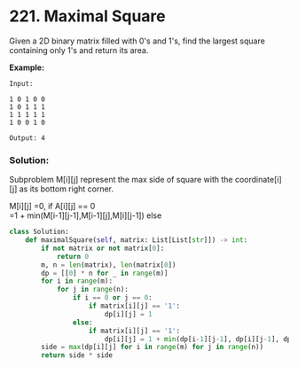 # 221. Maximal Square

Given a 2D binary matrix filled with 0's and 1's, find the largest square containing only 1's and return its area.

**Example:**

```text
Input: 

1 0 1 0 0
1 0 1 1 1
1 1 1 1 1
1 0 0 1 0

Output: 4
```

### Solution:

Subproblem M\[i\]\[j\] represent the max side of square with the coordinate\[i\]\[j\] as its bottom right corner. 

M\[i\]\[j\]   =0,                                                  if A\[i\]\[j\] == 0  
            =1 + min\(M\[i-1\]\[j-1\],M\[i-1\]\[j\],M\[i\]\[j-1\]\) else

```python
class Solution:
    def maximalSquare(self, matrix: List[List[str]]) -> int:
        if not matrix or not matrix[0]:
            return 0
        m, n = len(matrix), len(matrix[0])
        dp = [[0] * n for _ in range(m)]
        for i in range(m):
            for j in range(n):
                if i == 0 or j == 0:
                    if matrix[i][j] == '1':
                        dp[i][j] = 1
                else:
                    if matrix[i][j] == '1':
                        dp[i][j] = 1 + min(dp[i-1][j-1], dp[i][j-1], dp[i-1][j])
        side = max(dp[i][j] for i in range(m) for j in range(n))
        return side * side
```

